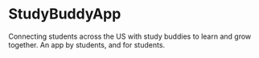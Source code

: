 # StudyBuddyApp
Connecting students across the US with study buddies to learn and grow together. An app by students, and for students.
